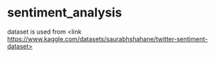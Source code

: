 # sentiment_analysis

dataset is used from <link https://www.kaggle.com/datasets/saurabhshahane/twitter-sentiment-dataset>